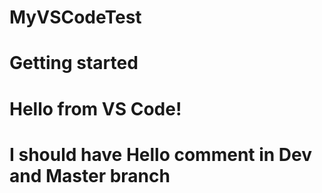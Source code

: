 # MyVSCodeTest
# Getting started
# Hello from VS Code!
# I should have Hello comment in Dev and Master branch